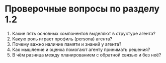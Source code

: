 # Проверочные вопросы по разделу 1.2

1. Какие пять основных компонентов выделяют в структуре агента?
2. Какую роль играет профиль (persona) агента?
3. Почему важно наличие памяти и знаний у агента?
4. Как мышление и оценка помогают агенту принимать решения?
5. В чём разница между планированием с обратной связью и без неё? 
